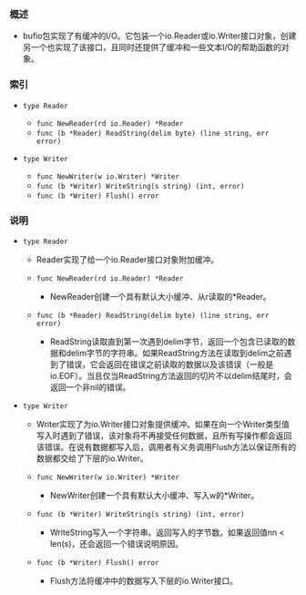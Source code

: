### 概述
+ bufio包实现了有缓冲的I/O。它包装一个io.Reader或io.Writer接口对象，创建另一个也实现了该接口，且同时还提供了缓冲和一些文本I/O的帮助函数的对象。

### 索引

+ `type Reader`
    + `func NewReader(rd io.Reader) *Reader`
    + `func (b *Reader) ReadString(delim byte) (line string, err error)`

+ `type Writer`
    + `func NewWriter(w io.Writer) *Writer`
    + `func (b *Writer) WriteString(s string) (int, error)`
    + `func (b *Writer) Flush() error`

### 说明

+ `type Reader`
    + Reader实现了给一个io.Reader接口对象附加缓冲。

    + `func NewReader(rd io.Reader) *Reader`
        + NewReader创建一个具有默认大小缓冲、从r读取的*Reader。
    + `func (b *Reader) ReadString(delim byte) (line string, err error)`
        + ReadString读取直到第一次遇到delim字节，返回一个包含已读取的数据和delim字节的字符串。如果ReadString方法在读取到delim之前遇到了错误，它会返回在错误之前读取的数据以及该错误（一般是io.EOF）。当且仅当ReadString方法返回的切片不以delim结尾时，会返回一个非nil的错误。

+ `type Writer`
    + Writer实现了为io.Writer接口对象提供缓冲。如果在向一个Writer类型值写入时遇到了错误，该对象将不再接受任何数据，且所有写操作都会返回该错误。在说有数据都写入后，调用者有义务调用Flush方法以保证所有的数据都交给了下层的io.Writer。

    + `func NewWriter(w io.Writer) *Writer`
        + NewWriter创建一个具有默认大小缓冲、写入w的*Writer。
    + `func (b *Writer) WriteString(s string) (int, error)`
        + WriteString写入一个字符串。返回写入的字节数。如果返回值nn < len(s)，还会返回一个错误说明原因。
    + `func (b *Writer) Flush() error`
        + Flush方法将缓冲中的数据写入下层的io.Writer接口。